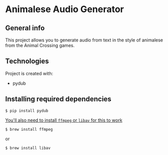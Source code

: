 # Animalese Audio Generator

## General info
This project allows you to generate audio from text in the style of animalese from the Animal Crossing games. 

## Technologies
Project is created with:
* pydub

## Installing required dependencies
```
$ pip install pydub
```

[You'll also need to install `ffmpeg` or `libav` for this to work](https://github.com/jiaaro/pydub#dependencies)
```
$ brew install ffmpeg
```
or
```
$ brew install libav
```
